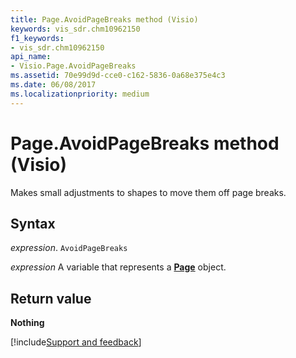 ```yaml
---
title: Page.AvoidPageBreaks method (Visio)
keywords: vis_sdr.chm10962150
f1_keywords:
- vis_sdr.chm10962150
api_name:
- Visio.Page.AvoidPageBreaks
ms.assetid: 70e99d9d-cce0-c162-5836-0a68e375e4c3
ms.date: 06/08/2017
ms.localizationpriority: medium
---
```



# Page.AvoidPageBreaks method (Visio)

Makes small adjustments to shapes to move them off page breaks.


## Syntax

_expression_. `AvoidPageBreaks`

_expression_ A variable that represents a **[Page](Visio.Page.md)** object.


## Return value

 **Nothing**

[!include[Support and feedback](~/includes/feedback-boilerplate.md)]